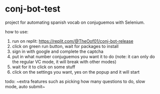 # conj-bot-test
project for automating spanish vocab on conjuguemos with Selenium.

how to use:

1. run on replit: https://replit.com/@TheOof01/conj-bot-release
2. click on green run button, wait for packages to install
3. sign in with google and complete the captcha
4. put in what number conjuguemos you want it to do (note: it can only do the regular VC mode, it will break with other modes)
5. wait for it to click on some stuff
6. click on the settings you want, yes on the popup and it will start

todo:
  ~extra features such as picking how many questions to do, slow mode, auto submit~
